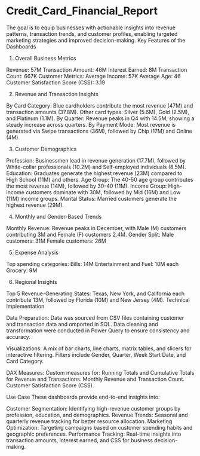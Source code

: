 # Credit_Card_Financial_Report

The goal is to equip businesses with actionable insights into revenue patterns, transaction trends, and customer profiles, enabling targeted marketing strategies and improved decision-making.
Key Features of the Dashboards

1. Overall Business Metrics

Revenue: 57M
Transaction Amount: 46M
Interest Earned: 8M
Transaction Count: 667K
Customer Metrics:
Average Income: 57K
Average Age: 46
Customer Satisfaction Score (CSS): 3.19

2. Revenue and Transaction Insights

By Card Category:
Blue cardholders contribute the most revenue (47M) and transaction amounts (37.8M).
Other card types: Silver (5.6M), Gold (2.5M), and Platinum (1.1M).
By Quarter:
Revenue peaks in Q4 with 14.5M, showing a steady increase across quarters.
By Payment Mode:
Most revenue is generated via Swipe transactions (36M), followed by Chip (17M) and Online (4M).

3. Customer Demographics

Profession:
Businessmen lead in revenue generation (17.7M), followed by White-collar professionals (10.2M) and Self-employed individuals (8.5M).
Education:
Graduates generate the highest revenue (23M) compared to High School (11M) and others.
Age Group:
The 40-50 age group contributes the most revenue (14M), followed by 30-40 (11M).
Income Group:
High-income customers dominate with 30M, followed by Mid (16M) and Low (11M) income groups.
Marital Status:
Married customers generate the highest revenue (29M).

4. Monthly and Gender-Based Trends

Monthly Revenue:
Revenue peaks in December, with Male (M) customers contributing 3M and Female (F) customers 2.4M.
Gender Split:
Male customers: 31M
Female customers: 26M

5. Expense Analysis

Top spending categories:
Bills: 14M
Entertainment and Fuel: 10M each
Grocery: 9M

6. Regional Insights

Top 5 Revenue-Generating States:
Texas, New York, and California each contribute 13M, followed by Florida (10M) and New Jersey (4M).
Technical Implementation

Data Preparation:
Data was sourced from CSV files containing customer and transaction data and omported in SQL.
Data cleaning and transformation were conducted in Power Query to ensure consistency and accuracy.


Visualizations:
A mix of bar charts, line charts, matrix tables, and slicers for interactive filtering.
Filters include Gender, Quarter, Week Start Date, and Card Category.

DAX Measures:
Custom measures for:
Running Totals and Cumulative Totals for Revenue and Transactions.
Monthly Revenue and Transaction Count.
Customer Satisfaction Score (CSS).



Use Case
These dashboards provide end-to-end insights into:

Customer Segmentation:
Identifying high-revenue customer groups by profession, education, and demographics.
Revenue Trends:
Seasonal and quarterly revenue tracking for better resource allocation.
Marketing Optimization:
Targeting campaigns based on customer spending habits and geographic preferences.
Performance Tracking:
Real-time insights into transaction amounts, interest earned, and CSS for business decision-making.
